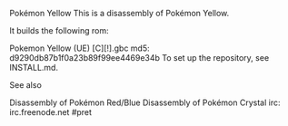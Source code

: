 Pokémon Yellow
This is a disassembly of Pokémon Yellow.

It builds the following rom:

Pokemon Yellow (UE) [C][!].gbc md5: d9290db87b1f0a23b89f99ee4469e34b
To set up the repository, see INSTALL.md.

See also

Disassembly of Pokémon Red/Blue
Disassembly of Pokémon Crystal
irc: irc.freenode.net #pret
